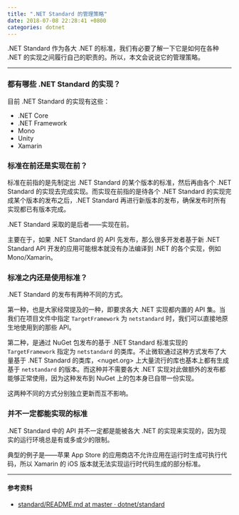 ```yaml
---
title: ".NET Standard 的管理策略"
date: 2018-07-08 22:28:41 +0800
categories: dotnet
---
```


.NET Standard 作为各大 .NET 的标准，我们有必要了解一下它是如何在各种 .NET 的实现之间履行自己的职责的。所以，本文会说说它的管理策略。

---

<div id="toc"></div>

### 都有哪些 .NET Standard 的实现？

目前 .NET Standard 的实现有这些：

- .NET Core
- .NET Framework
- Mono
- Unity
- Xamarin

### 标准在前还是实现在前？

标准在前指的是先制定出 .NET Standard 的某个版本的标准，然后再由各个 .NET Standard 的实现去完成实现。而实现在前指的是待各个 .NET Standard 的实现完成某个版本的发布之后，.NET Standard 再进行新版本的发布，确保发布时所有实现都已有版本完成。

.NET Standard 采取的是后者——实现在前。

主要在于，如果 .NET Standard 的 API 先发布，那么很多开发者基于新 .NET Standard API 开发的应用可能根本就没有办法编译到 .NET 的各个实现，例如 Mono/Xamarin。

### 标准之内还是使用标准？

.NET Standard 的发布有两种不同的方式。

第一种，也是大家经常提及的一种，即要求各大 .NET 实现都内置的 API 集。当我们在项目文件中指定 `TargetFramework` 为 `netstandard` 时，我们可以直接地原生地使用到的那些 API。

第二种，是通过 NuGet 包发布的基于 .NET Standard 标准实现的 `TargetFramework` 指定为 `netstandard` 的类库。不止微软通过这种方式发布了大量基于 .NET Standard 的类库，<nuget.org> 上大量流行的库也基本上都有生成基于 `netstandard` 的版本。而这种并不需要各大 .NET 实现对此做额外的发布都能够正常使用，因为这种发布到 NuGet 上的包本身已自带一份实现。

这两种不同的方式分别独立更新而互不影响。

### 并不一定都能实现的标准

.NET Standard 中的 API 并不一定都是能被各大 .NET 的实现来实现的，因为现实的运行环境总是有或多或少的限制。

典型的例子是——苹果 App Store 的应用商店不允许应用在运行时生成可执行代码，所以 Xamarin 的 iOS 版本就无法实现运行时代码生成的部分标准。

---

#### 参考资料

- [standard/README.md at master · dotnet/standard](https://github.com/dotnet/standard/blob/master/docs/governance/README.md)
